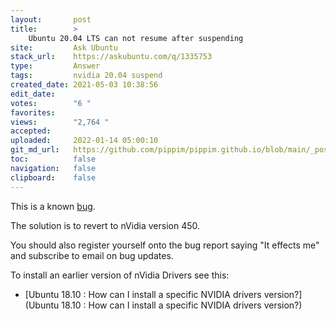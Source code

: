 ```yaml
---
layout:       post
title:        >
    Ubuntu 20.04 LTS can not resume after suspending
site:         Ask Ubuntu
stack_url:    https://askubuntu.com/q/1335753
type:         Answer
tags:         nvidia 20.04 suspend
created_date: 2021-05-03 10:38:56
edit_date:    
votes:        "6 "
favorites:    
views:        "2,764 "
accepted:     
uploaded:     2022-01-14 05:00:10
git_md_url:   https://github.com/pippim/pippim.github.io/blob/main/_posts/2021/2021-05-03-Ubuntu-20.04-LTS-can-not-resume-after-suspending.md
toc:          false
navigation:   false
clipboard:    false
---
```


This is a known [bug][1].

The solution is to revert to nVidia version 450.

You should also register yourself onto the bug report saying "It effects me" and subscribe to email on bug updates.

To install an earlier version of nVidia Drivers see this:

- [Ubuntu 18.10 : How can I install a specific NVIDIA drivers version?](Ubuntu 18.10 : How can I install a specific NVIDIA drivers version?)


  [1]: https://bugs.launchpad.net/ubuntu/+source/nvidia-graphics-drivers-460/+bug/1911055
